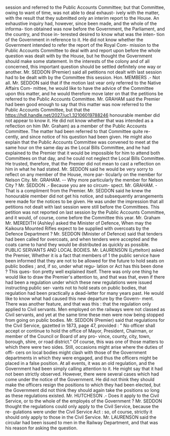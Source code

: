 session and referred to the Public Accounts Committee; but that Committee, owing to want of time, was not able to deal exhaust- ively with the matter, with the result that they submitted only an interim report to the House. An exhaustive inquiry had, however, since been made, and the whole of the informa- tion obtained was now before the Government, the Parliament, and the country, and those in- terested desired to know what was the inten- tion of the Government in reference to it. He did not know whether the Government intended to refer the report of the Royal Com- mission to the Public Accounts Committee to deal with and report upon before the whole question was dealt with by the House, but he thought the Government should make some statement. In the interests of the colony and of all concerned, this important question should be settled definitely one way or another. Mr. SEDDON (Premier) said all petitions not dealt with last session had to be dealt with by the Committee this session. Hon. MEMBERS .- Not all. Mr. SEDDON said that if the motion last vear only referred to the Native Affairs Com- mittee, he would like to have the advice of the Committee upon this matter, and he would therefore move later on that the petitions be referred to the Public Accounts Committee. Mr. GRAHAM said the Premier had been good enough to say that this matter was now referred to the Public Accounts Committee, but that the https://hdl.handle.net/2027/uc1.32106019788246 honourable member did not appear to know it. He did not know whether that was intended as a reflection on him (Mr. Graham) as a member of the Public Accounts Committee. The matter had been referred to that Committee quite re- cently, and since notice of his question had been given. He might also explain that the Public Accounts Committee was convened to meet at the same hour on the same day as the Local Bills Committee, and he had explained to the Premier that it would be impossible for him to attend both Committees on that day, and he could not neglect the Local Bills Committee. He trusted, therefore, that the Premier did not mean to cast a reflection on him in what he had stated. Mr. SEDDON said he would be very sorry to reflect on any member of the House, more par- ticularly on the member for Nelson City. Mr. GRAHAM. -- Why more particularly the member for Nelson City ? Mr. SEDDON .- Because you are so circum- spect. Mr. GRAHAM. - That is a compliment from the Premier. Mr. SEDDON said he knew the honourable member did not get his notice, and subsequently arrangements were made for the notices to be given. He was under the impression that all petitions not dealt with last session were still before the Committees. This petition was not reported on last session by the Public Accounts Committee, and it would, of course, come before the Committee this year. Mr. Graham Mr. MEREDITH (Ashley) asked the Minister of Defence, When may the Kaikoura Mounted Rifles expect to be supplied with overcoats by the Defence Department ? Mr. SEDDON (Minister of Defence) said that tenders had been called for overcoats, and when tenders were accepted and the coats came to hand they would be distributed as quickly as possible. PUBLIC SERVANTS AND LOCAL BODIES. Mr. LAURENSON (Lyttelton) asked the Premier, Whether it is a fact that members of 1 the public service have been informed that they are not to be allowed for the future to hold seats on public bodies ; and, if so, under what regu- lation or Act has this been done ? This ques- tion pretty well explained itself. There was only one thing he would like to draw the Premier's attention to, and that was that, even if there had been a regulation under which these new regulations were issued instructing public ser- vants not to hold seats on public bodies, that regulation had been practically a dead-letter for many years past. He would like to know what had caused this new departure by the Govern- ment. There was another feature, and that was this : that the regulation only applied to Civil servants. Men employed on the railways were not classed as Civil servants, and yet at the same time these men were now being stopped from going on public bodies. Mr. SEDDON (Premier) said that regulations for the Civil Service, gazetted in 1873, page 47, provided : " No officer shall accept or continue to hold the office of Mayor, President, Chairman, or member of the Council or Board of any pro- vince, county, city, town, borough, shire, or road district." Of course, this was one of those matters to which there were two sides. Still, occasions might arise where the duties of offi- cers on local bodies might clash with those of the Government departments in which they were engaged, and thus the officers might be placed in a false position. At all events, it was an old regulation, and the Government had been simply calling attention to it. He might say that it had not been strictly observed. However, there were several cases which had come under the notice of the Government. He did not think they should make the officers resign the positions to which they had been elected, but the Government did not think they should again take the positions so long as these regulations existed. Mr. HUTCHESON .- Does it apply to the Civil Service, or to the whole of the employés of the Government ? Mr. SEDDON thought the regulations could only apply to the Civil Service, because the re- gulations were under the Civil Service Act : so, of course, strictly it should only apply to those in the Civil Service. Mr. LAURENSON said the circular had been issued to men in the Railway Department, and that was his reason for asking the question. 